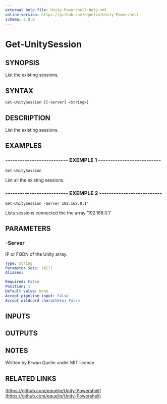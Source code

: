 ```yaml
---
external help file: Unity-Powershell-help.xml
online version: https://github.com/equelin/Unity-Powershell
schema: 2.0.0
---
```


# Get-UnitySession

## SYNOPSIS
List the existing sessions.

## SYNTAX

```
Get-UnitySession [[-Server] <String>]
```

## DESCRIPTION
List the existing sessions.

## EXAMPLES

### -------------------------- EXEMPLE 1 --------------------------
```
Get-UnitySession
```

List all the existing sessions.

### -------------------------- EXEMPLE 2 --------------------------
```
Get-UnitySession -Server 192.168.0.1'
```

Lists sessions connected the the array '192.168.0.1'

## PARAMETERS

### -Server
IP or FQDN of the Unity array.

```yaml
Type: String
Parameter Sets: (All)
Aliases: 

Required: False
Position: 1
Default value: None
Accept pipeline input: False
Accept wildcard characters: False
```

## INPUTS

## OUTPUTS

## NOTES
Written by Erwan Quelin under MIT licence

## RELATED LINKS

[https://github.com/equelin/Unity-Powershell](https://github.com/equelin/Unity-Powershell)

